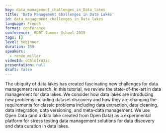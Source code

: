 ```yaml
---
key: data_management_challenges_in_Data_lakes
title: 'Data Management Challenges in Data Lakes'
id: data_management_challenges_in_Data_lakes
language: French
format: conference
conference:  EDBT Summer School 2019
tags: []
level: beginner
duration: 159
speakers:
  - renée_miller
videoId: cO5lo1rW3ic
presentation: null
draft: false
---
```

The ubiquity of data lakes has created fascinating new challenges for data management research. In this tutorial, we review the state-of-the-art in data management for data lakes. We consider how data lakes are introducing new problems including dataset discovery and how they are changing the requirements for classic problems including data extraction, data cleaning, data integration, data versioning, and meta-data management. We use Open Data (and a data lake created from Open Data) as a experimental platform for stress testing data management solutions for data discovery and data curation in data lakes.